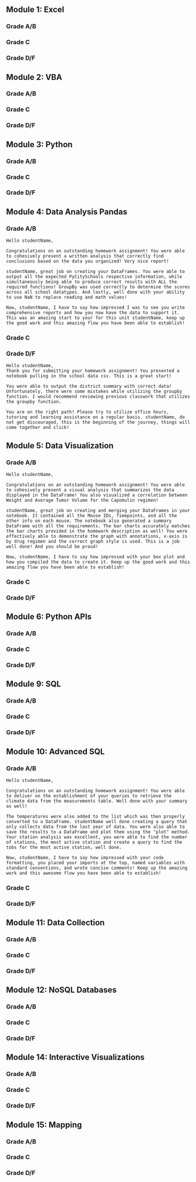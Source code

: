 ## Module 1: Excel

### Grade A/B

### Grade C

### Grade D/F

## Module 2: VBA

### Grade A/B

### Grade C

### Grade D/F

## Module 3: Python

### Grade A/B

### Grade C

### Grade D/F

## Module 4: Data Analysis Pandas

### Grade A/B
```
Hello studentName,

Congratulations on an outstanding homework assignment! You were able to cohesively present a written analysis that correctly find conclusions based on the data you organized! Very nice report!

studentName, great job on creating your DataFrames. You were able to output all the expected PyCitySchools respective information, while simultaneously being able to produce correct results with ALL the required functions! GroupBy was used correctly to determine the scores across all school datatypes. And lastly, well done with your ability to use NaN to replace reading and math values! 

Now, studentName, I have to say how impressed I was to see you write comprehensive reports and how you now have the data to support it. This was an amazing start to your for this unit studentName, keep up the good work and this amazing flow you have been able to establish!
```
### Grade C

### Grade D/F
```
Hello studentName,
Thank you for submitting your homework assignment! You presented a notebook pulling in the school data csv. This is a great start!

You were able to output the district summary with correct data! Unfortunately, there were some mistakes while utilizing the groupby function. I would recommend reviewing previous classwork that utilizes the groupby function.

You are on the right path! Please try to utilize office hours, tutoring and learning assistance on a regular basis. studentName, do not get discouraged, this is the beginning of the journey, things will come together and click!
```
## Module 5: Data Visualization

### Grade A/B
```
Hello studentName,

Congratulations on an outstanding homework assignment! You were able to cohesively present a visual analysis that summarizes the data displayed in the DataFrame! You also visualized a correlation between Weight and Average Tumor Volume for the Capomulin regimen!

studentName, great job on creating and merging your DataFrames in your notebook. It contained all the Mouse IDs, Timepoints, and all the other info on each mouse. The notebook also generated a summary DataFrame with all the requirements. The bar charts accurately matches the bar charts provided in the homework description as well! You were effectively able to demonstrate the graph with annotations, x-axis is by drug regimen and the correct graph style is used. This is a job well done! And you should be proud!

Now, studentName, I have to say how impressed with your box plot and how you compiled the data to create it. Keep up the good work and this amazing flow you have been able to establish!
```
### Grade C

### Grade D/F

## Module 6: Python APIs

### Grade A/B

### Grade C

### Grade D/F

## Module 9: SQL

### Grade A/B

### Grade C

### Grade D/F

## Module 10: Advanced SQL

### Grade A/B
```
Hello studentName,

Congratulations on an outstanding homework assignment! You were able to deliver on the establishment of your queries to retrieve the climate data from the measurements table. Well done with your summary as well! 

The temperatures were also added to the list which was then properly converted to a DataFrame. studentName well done creating a query that only collects data from the last year of data. You were also able to save the results to a DataFrame and plot them using the "plot" method. Your station analysis was excellent, you were able to find the number of stations, the most active station and create a query to find the tobs for the most active station, well done.

Now, studentName, I have to say how impressed with your code formatting, you placed your imports at the top, named variables with standard conventions, and wrote concise comments! Keep up the amazing work and this awesome flow you have been able to establish!
```
### Grade C

### Grade D/F

## Module 11: Data Collection

### Grade A/B

### Grade C

### Grade D/F

## Module 12: NoSQL Databases

### Grade A/B

### Grade C

### Grade D/F

## Module 14: Interactive Visualizations

### Grade A/B

### Grade C

### Grade D/F

## Module 15: Mapping

### Grade A/B

### Grade C

### Grade D/F
